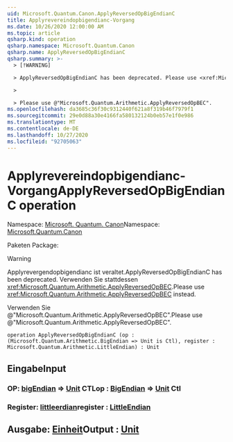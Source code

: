 ```yaml
---
uid: Microsoft.Quantum.Canon.ApplyReversedOpBigEndianC
title: Applyrevereindopbigendianc-Vorgang
ms.date: 10/26/2020 12:00:00 AM
ms.topic: article
qsharp.kind: operation
qsharp.namespace: Microsoft.Quantum.Canon
qsharp.name: ApplyReversedOpBigEndianC
qsharp.summary: >-
  > [!WARNING]

  > ApplyReversedOpBigEndianC has been deprecated. Please use <xref:Microsoft.Quantum.Arithmetic.ApplyReversedOpBEC> instead.

  >

  > Please use @"Microsoft.Quantum.Arithmetic.ApplyReversedOpBEC".
ms.openlocfilehash: da3685c36f30c9312440f621a8f319b46f7979f1
ms.sourcegitcommit: 29e0d88a30e4166fa580132124b0eb57e1f0e986
ms.translationtype: MT
ms.contentlocale: de-DE
ms.lasthandoff: 10/27/2020
ms.locfileid: "92705063"
---
```

# <a name="applyreversedopbigendianc-operation"></a><span data-ttu-id="30f47-102">Applyrevereindopbigendianc-Vorgang</span><span class="sxs-lookup"><span data-stu-id="30f47-102">ApplyReversedOpBigEndianC operation</span></span>

<span data-ttu-id="30f47-103">Namespace: [Microsoft. Quantum. Canon](xref:Microsoft.Quantum.Canon)</span><span class="sxs-lookup"><span data-stu-id="30f47-103">Namespace: [Microsoft.Quantum.Canon](xref:Microsoft.Quantum.Canon)</span></span>

<span data-ttu-id="30f47-104">Paketen [](https://nuget.org/packages/)</span><span class="sxs-lookup"><span data-stu-id="30f47-104">Package: [](https://nuget.org/packages/)</span></span>


> [!WARNING]
> <span data-ttu-id="30f47-105">Applyrevergendopbigendianc ist veraltet.</span><span class="sxs-lookup"><span data-stu-id="30f47-105">ApplyReversedOpBigEndianC has been deprecated.</span></span> <span data-ttu-id="30f47-106">Verwenden Sie stattdessen <xref:Microsoft.Quantum.Arithmetic.ApplyReversedOpBEC>.</span><span class="sxs-lookup"><span data-stu-id="30f47-106">Please use <xref:Microsoft.Quantum.Arithmetic.ApplyReversedOpBEC> instead.</span></span>
>
> <span data-ttu-id="30f47-107">Verwenden Sie @"Microsoft.Quantum.Arithmetic.ApplyReversedOpBEC".</span><span class="sxs-lookup"><span data-stu-id="30f47-107">Please use @"Microsoft.Quantum.Arithmetic.ApplyReversedOpBEC".</span></span>



```qsharp
operation ApplyReversedOpBigEndianC (op : (Microsoft.Quantum.Arithmetic.BigEndian => Unit is Ctl), register : Microsoft.Quantum.Arithmetic.LittleEndian) : Unit
```


## <a name="input"></a><span data-ttu-id="30f47-108">Eingabe</span><span class="sxs-lookup"><span data-stu-id="30f47-108">Input</span></span>

### <a name="op--bigendian--unit-ctl"></a><span data-ttu-id="30f47-109">OP: [bigEndian](xref:Microsoft.Quantum.Arithmetic.BigEndian) => [Unit](xref:microsoft.quantum.lang-ref.unit) CTL</span><span class="sxs-lookup"><span data-stu-id="30f47-109">op : [BigEndian](xref:Microsoft.Quantum.Arithmetic.BigEndian) => [Unit](xref:microsoft.quantum.lang-ref.unit) Ctl</span></span>




### <a name="register--littleendian"></a><span data-ttu-id="30f47-110">Register: [littleerdian](xref:Microsoft.Quantum.Arithmetic.LittleEndian)</span><span class="sxs-lookup"><span data-stu-id="30f47-110">register : [LittleEndian](xref:Microsoft.Quantum.Arithmetic.LittleEndian)</span></span>





## <a name="output--unit"></a><span data-ttu-id="30f47-111">Ausgabe: [Einheit](xref:microsoft.quantum.lang-ref.unit)</span><span class="sxs-lookup"><span data-stu-id="30f47-111">Output : [Unit](xref:microsoft.quantum.lang-ref.unit)</span></span>

